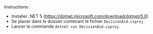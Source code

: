 Instructions :

- Installer .NET 5 (https://dotnet.microsoft.com/download/dotnet/5.0)
- Se placer dans le dossier contenant le fichier `DecisionAid.csproj`.
- Lancer la commande `dotnet run DecisionAid.csproj`.
